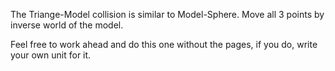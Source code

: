 The Triange-Model collision is similar to Model-Sphere. Move all 3 points by inverse world of the model.

Feel free to work ahead and do this one without the pages, if you do, write your own unit for it.